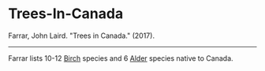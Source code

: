 # Trees-In-Canada

Farrar, John Laird. "Trees in Canada." (2017).

---

Farrar lists 10-12 [Birch](../topics/Birch.md) species and 6 [Alder](../topics/Alder.md) species native to Canada. 